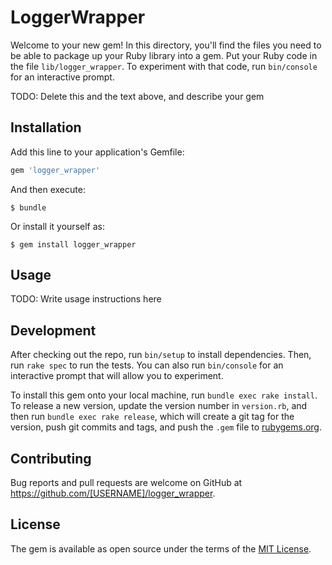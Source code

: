 # LoggerWrapper

Welcome to your new gem! In this directory, you'll find the files you need to be able to package up your Ruby library into a gem. Put your Ruby code in the file `lib/logger_wrapper`. To experiment with that code, run `bin/console` for an interactive prompt.

TODO: Delete this and the text above, and describe your gem

## Installation

Add this line to your application's Gemfile:

```ruby
gem 'logger_wrapper'
```

And then execute:

    $ bundle

Or install it yourself as:

    $ gem install logger_wrapper

## Usage

TODO: Write usage instructions here

## Development

After checking out the repo, run `bin/setup` to install dependencies. Then, run `rake spec` to run the tests. You can also run `bin/console` for an interactive prompt that will allow you to experiment.

To install this gem onto your local machine, run `bundle exec rake install`. To release a new version, update the version number in `version.rb`, and then run `bundle exec rake release`, which will create a git tag for the version, push git commits and tags, and push the `.gem` file to [rubygems.org](https://rubygems.org).

## Contributing

Bug reports and pull requests are welcome on GitHub at https://github.com/[USERNAME]/logger_wrapper.

## License

The gem is available as open source under the terms of the [MIT License](https://opensource.org/licenses/MIT).
